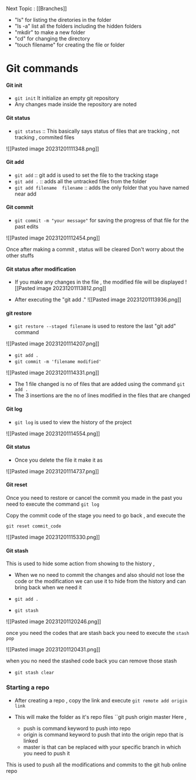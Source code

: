 Next Topic : [[Branches]] 

- "ls" for listing the diretories in the folder
- "ls -a" list all the folders including the hidden folders
- "mkdir" to make a new folder 
- "cd" for changing the directory 
- "touch filename" for creating the file or folder


# Git commands

#### Git init

- ``git init`` It initialize an empty git repository
- Any changes made inside the repository are noted 
#### Git status
- ``git status`` :: This basically says status of files that are tracking , not tracking , commited files

![[Pasted image 20231201111348.png]]

#### Git add 

- ``git add`` :: git add is used to set the file to the tracking stage
- ``git add .`` :: adds all the untracked files from the folder
- ``git add filename  filename`` :: adds the only folder that you have named near add

#### Git commit 

- ``git commit -m "your message"`` for saving the progress of that file for the past edits

![[Pasted image 20231201112454.png]]

Once after making a commit , status will be cleared
Don't worry about the other stuffs

#### Git status after modification

- If you make any changes in the file , the modified file will be displayed
![[Pasted image 20231201113812.png]]

- After executing the "git add ."
![[Pasted image 20231201113936.png]]

#### git restore 

- ``git restore --staged filename`` is used to restore the last "git add" command

![[Pasted image 20231201114207.png]]

- ``git add .``
- ``git commit -m 'filename modified'``

![[Pasted image 20231201114331.png]]
- The 1 file changed is no of files that are added using the command ``git add .``
- The 3 insertions are the no of lines modified in the files that are changed

#### Git log 

- ``git log`` is used to view the history of the project 

![[Pasted image 20231201114554.png]]

#### Git status 

- Once you delete the file it make it as 

![[Pasted image 20231201114737.png]]

#### Git reset

Once you need to restore or cancel the commit you made in the past you need to execute the command ``git log``

Copy the commit code of the stage you need to go back , and execute the 

``git reset commit_code``

![[Pasted image 20231201115330.png]]

#### Git stash

This is used to hide some action from showing to the history , 
- When we no need to commit the changes and also should not lose the code or the modification we can use it to hide from the history and can bring back when we need it

- ``git add .``
- ``git stash``

![[Pasted image 20231201120246.png]]

once you need the codes that are stash back you need to execute the ``stash pop``

![[Pasted image 20231201120431.png]]

when you no need the stashed code back you can remove those stash

- ``git stash clear``

### Starting a repo

- After creating a repo , copy the link and execute 
	 ``git remote add origin link``

- This will make the folder as it's repo files 
	 ``git push origin master
	 Here , 
	 -  push is command keyword to push into repo
	 -  origin is command keyword to push that into the origin repo that is linked
	 -  master is that can be replaced with your specific branch in which you need to push it
	 
 This is used to push all the modifications and commits to the git hub online repo